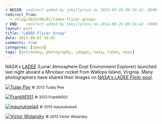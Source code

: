 ```yaml
---
# BEGIN: redirect added by jekyllpress on 2014-09-29 00:34:42 -0500
redirect_from:
  - /blog/2013/09/07/ladee-flickr-group/
# END:   redirect added by jekyllpress on 2014-09-29 00:34:42 -0500
layout: post
title: "LADEE Flickr Group"
date: 2013-09-07 16:02
comments: true
categores: [space]
tags: [astronomy, photography, images, nasa, ladee, moon]
---
```

NASA's [LADEE](http://www.nasa.gov/mission_pages/ladee/main/index.html)
(Lunar Atmosphere Dust Environment Explorer) launched last night
aboard a Minotaur rocket from Wallops Island, Virginia. Many
photographers have shared their images on
[NASA's LADEE Flickr pool](http://www.flickr.com/groups/ladee/pool/).

[![Tujay Pay](/images/ladee_Tujay_Pea.jpg "Tujay Pea")](http://www.flickr.com/photos/54499567@N03/9692220131/ "Tujay Pea") <small>&copy; 2013 Tuday Pea</small>

[![FrankM301](/images/ladee_frankm301.jpg "FrankM301")](http://www.flickr.com/photos/88982759@N06/9691553965/ "FrankM301") <small>&copy; 2013 FrankM301</small>

[![maunuksela4](/images/ladee_maunuksela4.jpg "maunuksela4")](http://www.flickr.com/photos/k_koskelainen/9690943943/ "maunuksela4") <small>&copy; 2013 maunuksela4</small>

[![Victor Wolansky](/images/ladee_victor_wolansky.jpg "Victor Wolansky")](http://www.flickr.com/photos/victorwol/9691045875/ "Victor Wolansky") <small>&copy; 2013 Victor Wolansky</small>

